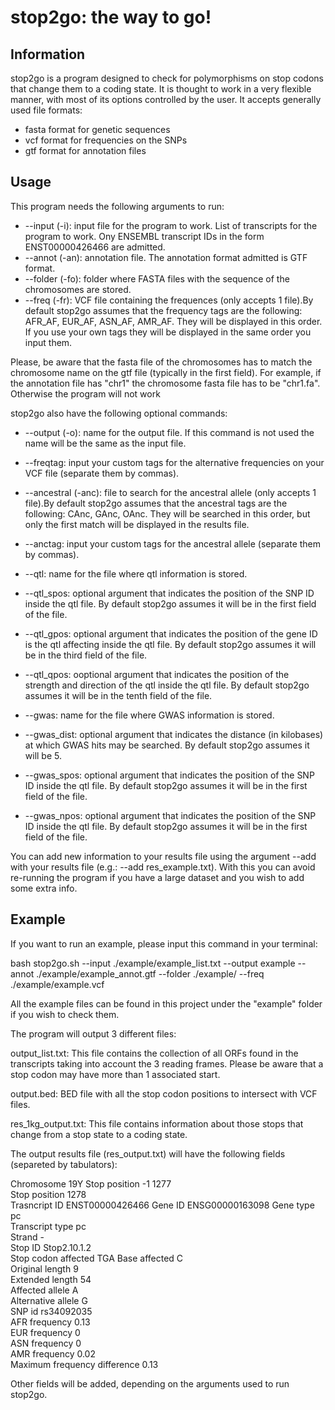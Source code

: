 # stop2go: the way to go!

## Information

stop2go is a program designed to check for polymorphisms on stop codons that change them to a coding state. It is thought to work in a very flexible manner, with most of its options controlled by the user. It accepts generally used file formats:

- fasta format for genetic sequences
- vcf format for frequencies on the SNPs
- gtf format for annotation files

## Usage

This program needs the following arguments to run:

* --input (-i):   input file for the program to work. List of transcripts for the program to work. Ony ENSEMBL transcript IDs in the form ENST00000426466 are admitted.
* --annot (-an):  annotation file. The annotation format admitted is GTF format.
* --folder (-fo):  folder where FASTA files with the sequence of the chromosomes are stored.
* --freq (-fr):  VCF file containing the frequences (only accepts 1 file).By default stop2go assumes that the frequency tags are the following: AFR_AF, EUR_AF, ASN_AF, AMR_AF. They will be displayed in this order. If you use your own tags they will be displayed in the same order you input them.

Please, be aware that the fasta file of the chromosomes has to match the chromosome name on the gtf file (typically in the first field). For example, if the annotation file has "chr1" the chromosome fasta file has to be "chr1.fa". Otherwise the program will not work
	
stop2go also have the following optional commands:

* --output (-o): name for the output file. If this command is not used the name will be the same as the input file.
* --freqtag: input your custom tags for the alternative frequencies on your VCF file (separate them by commas).

* --ancestral (-anc): file to search for the ancestral allele (only accepts 1 file).By default stop2go assumes that the ancestral tags are the following: CAnc, GAnc, OAnc. They will be searched in this order, but only the first match will be displayed in the results file.
* --anctag: input your custom tags for the ancestral allele (separate them by commas).


* --qtl: name for the file where qtl information is stored.
* --qtl_spos: optional argument that indicates the position of the SNP ID inside the qtl file. By default stop2go assumes it will be in the first field of the file.
* --qtl_gpos: optional argument that indicates the position of the gene ID is the qtl affecting inside the qtl file. By default stop2go assumes it will be in the third field of the file.
* --qtl_qpos: ooptional argument that indicates the position of the strength and direction of the qtl inside the qtl file. By default stop2go assumes it will be in the tenth field of the file.


* --gwas: name for the file where GWAS information is stored.
* --gwas_dist: optional argument that indicates the distance (in kilobases) at which GWAS hits may be searched. By default stop2go assumes it will be 5.
* --gwas_spos: optional argument that indicates the position of the SNP ID inside the qtl file. By default stop2go assumes it will be in the first field of the file.
* --gwas_npos: optional argument that indicates the position of the SNP ID inside the qtl file. By default stop2go assumes it will be in the first field of the file.

You can add new information to your results file using the argument --add with your results file (e.g.: --add res_example.txt). With this you can avoid re-running the program if you have a large dataset and you wish to add some extra info.


## Example

If you want to run an example, please input this command in your terminal:

bash stop2go.sh --input ./example/example_list.txt --output example --annot ./example/example_annot.gtf --folder ./example/ --freq ./example/example.vcf

All the example files can be found in this project under the "example" folder if you wish to check them.

The program will output 3 different files:

output_list.txt: This file contains the collection of all ORFs found in the transcripts taking into account the 3 reading frames. Please be aware that a stop codon may have more than 1 associated start.

output.bed: BED file with all the stop codon positions to intersect with VCF files.

res_1kg_output.txt: This file contains information about those stops that change from a stop state to a coding state.

The output results file (res_output.txt) will have the following fields (separeted by tabulators):

Chromosome			19Y	
Stop position -1		1277	
Stop position			1278	
Trasncript ID			ENST00000426466	
Gene ID				ENSG00000163098
Gene type 			pc	
Transcript type 		pc	
Strand 				-	
Stop ID				Stop2.10.1.2	
Stop codon affected		TGA	
Base affected			C	
Original length			9	
Extended length			54	
Affected allele			A	
Alternative allele		G	
SNP id				rs34092035	
AFR frequency			0.13	
EUR frequency			0	
ASN frequency			0	
AMR frequency			0.02	
Maximum frequency difference	0.13


Other fields will be added, depending on the arguments used to run stop2go.
